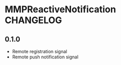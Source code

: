 # MMPReactiveNotification CHANGELOG

## 0.1.0

* Remote registration signal
* Remote push notification signal
